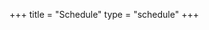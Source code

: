 +++
title = "Schedule"
type = "schedule"
+++

<!-- To update / modify events refer to data/schedule.yaml -->
